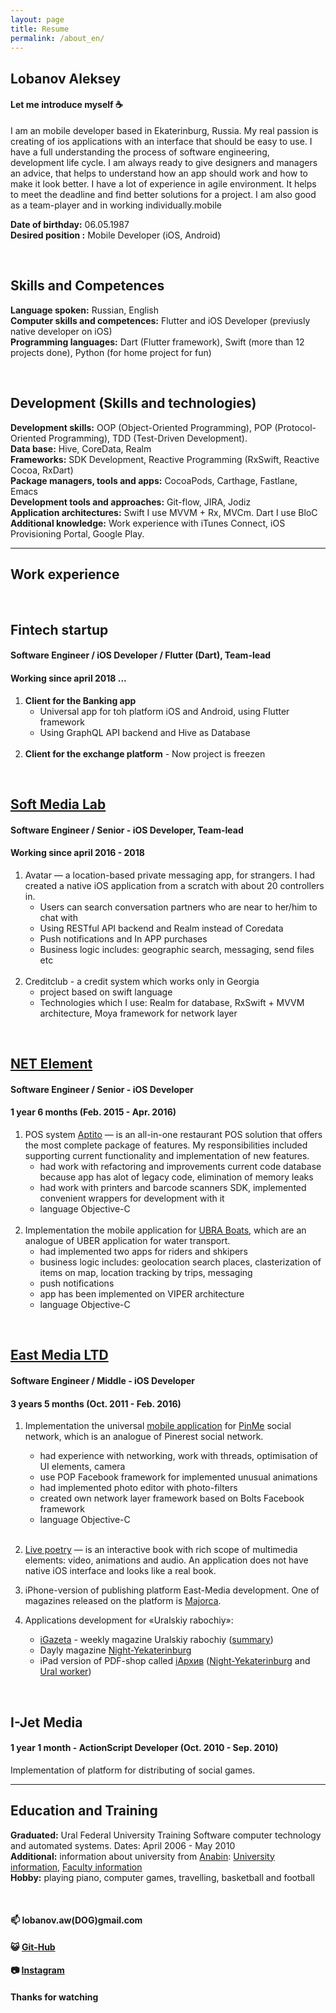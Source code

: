 ```yaml
---
layout: page
title: Resume
permalink: /about_en/
---
```

## Lobanov Aleksey

#### Let me introduce myself :coffee:
I am an mobile developer based in Ekaterinburg, Russia. My real passion is creating of ios applications with an interface that should be easy to use. I have a full understanding the process of software engineering, development life cycle. I am always ready to give designers and managers an advice, that helps to understand how an app should work and how to make it look better. I have a lot of experience in agile environment. It helps to meet the deadline and find better solutions for a project. I am also good as a team-player and in working individually.mobile

**Date of birthday:** 06.05.1987<br/>
**Desired position :** Mobile Developer (iOS, Android)

<br/>

## Skills and Competences
**Language spoken:** Russian, English<br/>
**Computer skills and competences:** Flutter and iOS Developer (previusly native developer on iOS)<br/>
**Programming languages:** Dart (Flutter framework), Swift (more than 12 projects done), Python (for home project for fun)

<br/>

## Development (Skills and technologies)
**Development skills:** OOP (Object-Oriented Programming), POP (Protocol-Oriented Programming), TDD (Test-Driven Development).<br/>
**Data base:** Hive, CoreData, Realm<br/>
**Frameworks:** SDK Development, Reactive Programming (RxSwift, Reactive Cocoa, RxDart)<br/>
**Package managers, tools and apps:** CocoaPods, Carthage, Fastlane, Emacs<br/>
**Development tools and approaches:** Git-flow, JIRA, Jodiz<br/>
**Application architectures:** Swift I use MVVM + Rx, MVCm. Dart I use BloC<br/>
**Additional knowledge:** Work experience with iTunes Connect, iOS Provisioning Portal, Google Play.

---

## Work experience

<br />

## **Fintech startup**

#### Software Engineer / iOS Developer / Flutter (Dart), Team-lead

#### Working since april 2018 ...

1. **Client for the Banking app**
    - Universal app for toh platform iOS and Android, using Flutter framework
    - Using GraphQL API backend and Hive as Database
<br/><br/>
2. **Client for the exchange platform** - Now project is freezen

<br/>

## **[Soft Media Lab](http://softmedialab.com/)**

#### Software Engineer / Senior - iOS Developer, Team-lead

#### Working since april 2016 - 2018

1. Avatar — a location-based private messaging  app, for strangers. I had created a native iOS application from a scratch with about 20 controllers in.
    - Users can search conversation partners who are near to her/him to chat with
    - Using RESTful API backend and Realm instead of Coredata
    - Push notifications and In APP purchases 
    - Business logic includes: geographic search, messaging, send files etc
<br/><br/>
2. Creditclub - a credit system which works only in Georgia
    - project based on swift language
    - Technologies which I use: Realm for database, RxSwift + MVVM architecture, Moya framework for network layer

<br/>

## **[NET Element](https://netelement.com/en)**

#### Software Engineer / Senior - iOS Developer 

#### 1 year 6 months (Feb. 2015 - Apr. 2016)

1. POS system [Aptito](https://aptito.com/) — is an all-in-one restaurant POS solution that offers the most complete package of features. My responsibilities included supporting current functionality and implementation of new features.
    - had work with refactoring and improvements current code database because app has alot of legacy code, elimination of memory leaks
    - had work with printers and barcode scanners SDK, implemented convenient wrappers for development with it
    - language Objective-C
<br/><br/>
2. Implementation the mobile application for [UBRA Boats](http://www.unitedboatridersassociation.com/), which are an analogue of UBER application for water transport.
    - had implemented two apps for riders and shkipers
    - business logic includes: geolocation search places, clasterization of items on map, location tracking by trips, messaging
    - push notifications
    - app has been implemented on VIPER architecture
    - language Objective-C

<br/>

## **[East Media LTD](http://east-media.ru/)**

#### Software Engineer / Middle - iOS Developer 

#### 3 years 5 months (Oct. 2011 - Feb. 2016)

1. Implementation the universal [mobile application](https://itunes.apple.com/ru/app/id561684663) for [PinMe](http://pinme.ru/) social network, which is an analogue of Pinerest social network. 
    - had experience with networking, work with threads, optimisation of UI elements, camera
    - use POP Facebook framework for implemented unusual animations
    - had implemented photo editor with photo-filters
    - created own network layer framework based on Bolts Facebook framework
    - language Objective-C
<br/><br/>
2. [Live poetry](http://antologia.xxc.ru/ios) — is an interactive book with rich scope of multimedia elements: video, animations and audio. An application does not have native iOS interface and looks like a real book.

3. iPhone-version of publishing platform East-Media development. One of magazines released on the platform is [Majorca](http://www.east-media.ru/portfolio/25/).

4. Applications development  for «Uralskiy rabochiy»:
	- [iGazeta](http://ipad.uralsky-rabochi.ru/) - weekly magazine Uralskiy rabochiy ([summary](http://www.east-media.ru/portfolio/12/))
	- Dayly magazine [Night-Yekaterinburg](https://itunes.apple.com/ru/app/ivecerka-setevoe-izdanie-vecernij/id477025674)
	- iPad version of PDF-shop called [iАрхив](http://iarchive.info/) ([Night-Yekaterinburg](https://itunes.apple.com/ru/app/iarhiv-ve/id880577339) and [Ural worker](https://itunes.apple.com/ru/app/iarhiv-ur/id688696313))

<br/>

## **I-Jet Media**

#### 1 year 1 month - ActionScript Developer (Oct. 2010 - Sep. 2010)

Implementation of platform for distributing of social games.

---

## Education and Training
**Graduated:** Ural Federal University Training Software computer technology and automated systems. Dates: April 2006 - May 2010<br/>
**Additional:** information about university from [Anabin](http://anabin.kmk.org/): [University information](../files/urfu_common.pdf), [Faculty information](../files/urfu_faculty.pdf)
<br/>
**Hobby:** playing piano, computer games, travelling, basketball and football

<br/>

#### 📫 lobanov.aw(DOG)gmail.com

#### :smiley_cat: [Git-Hub](https://github.com/alobanov)

#### :camera: [Instagram](https://www.instagram.com/alobanov/)

#### Thanks for watching
